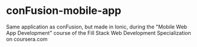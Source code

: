 # conFusion-mobile-app
Same application as conFusion, but made in Ionic, during the "Mobile Web App Development" course of the Fill Stack Web Development Specialization on coursera.com
